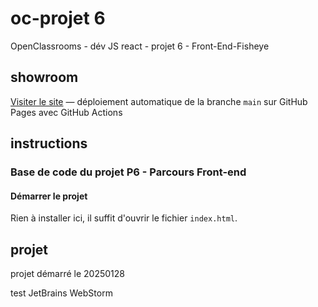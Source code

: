 # oc-projet 6
OpenClassrooms - dév JS react - projet 6 - Front-End-Fisheye

## showroom

[Visiter le site](https://sedomu.github.io/Front-End-Fisheye/) — déploiement automatique de la branche `main` sur GitHub Pages avec GitHub Actions

## instructions

### Base de code du projet P6 - Parcours Front-end

#### Démarrer le projet

Rien à installer ici, il suffit d'ouvrir le fichier `index.html`.

## projet

projet démarré le 20250128

test JetBrains WebStorm